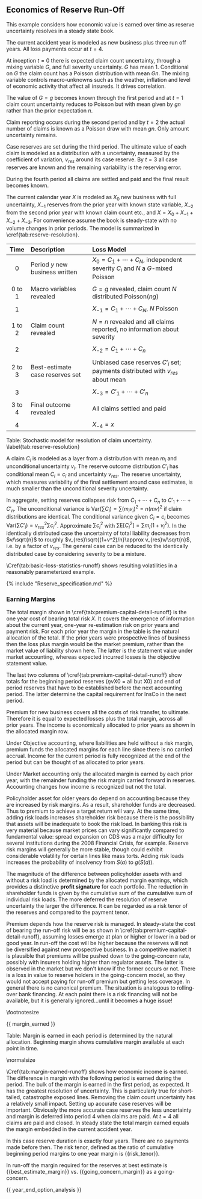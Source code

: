 ## Economics of Reserve Run-Off

This example considers how economic value is earned over time as reserve uncertainty resolves in a steady state book.

The current accident year is modeled as new business plus three run off years. All loss payments occur at $t=4$.

At inception $t=0$ there is expected claim count uncertainty, through a mixing variable $G$, and full severity uncertainty. $G$ has mean $1$. Conditional on $G$ the claim count has a Poisson distribution with mean $Gn$. The mixing variable controls macro-unknowns such as the weather, inflation and level of economic activity that affect all insureds. It drives correlation.

The value of $G=g$ becomes known through the first period and at $t=1$ claim count uncertainty reduces to Poisson but with mean given by $gn$ rather than the prior expectation $n$.

Claim reporting occurs during the second period and by $t=2$ the actual number of claims is known as a Poisson draw with mean $gn$. Only amount uncertainty remains.

Case reserves are set during the third period. The ultimate value of each claim is modeled as a distribution with a uncertainty, measured by the coefficient of variation, $v_{res}$ around its case reserve. By $t=3$ all case reserves are known and the remaining variability is the reserving error.

During the fourth period all claims are settled and paid and the final result becomes known.

The current calendar year $X$ is modeled as $X_0$ new business with full uncertainty, $X_{-1}$ reserves from the prior year with known state variable, $X_{-2}$ from the second prior year with known claim count etc., and $X=X_0+X_{-1}+X_{-2}+X_{-3}$. For convenience assume the book is steady-state with no volume changes in prior periods. The model is summarized in \cref{tab:reserve-resolution}.

|    Time    | Description                     | Loss Model                                                                  |
|:----------:|:--------------------------------|:----------------------------------------------------------------------------|
|     0      | Period $y$ new business written | $X_0=C_1 + \cdots + C_N$,  independent severity $C_i$ and $N$ a $G$-mixed Poisson      |
| | |
| $0$ to $1$ | Macro variables revealed        | $G=g$ revealed, claim count $N$ distributed Poisson$(ng)$            |
| | |
|    $1$     |                                 | $X_{-1}=C_1 + \cdots + C_N$, $N$ Poisson                                    |
| | |
| $1$ to $2$ | Claim count revealed            | $N=n$ revealed and all claims reported, no information about severity    |
| | |
|    $2$     |                                 | $X_{-2}=C_1 + \cdots + C_n$                                                 |
| | |
| $2$ to $3$ | Best-estimate case reserves set | Unbiased case reserves $C'_i$ set; payments distributed with $v_{res}$ about mean |
| | |
|    $3$     |                                 | $X_{-3}=C'_1 + \cdots + C'_n$                                               |
| | |
| $3$ to $4$ | Final outcome revealed          | All claims settled and paid                                                 |
| | |
|    $4$     |                                 | $X_{-4}=x$                                                                  |

Table: Stochastic model for resolution of claim uncertainty. \label{tab:reserve-resolution}


A claim $C_i$ is modeled as a layer from a distribution with mean $m_i$ and unconditional uncertainty $v_i$. The reserve outcome distribution $C'_i$ has conditional mean $C_i=c_i$ and uncertainty $v_{res}$.
The reserve uncertainty, which measures variability of the final settlement around case estimates, is much smaller than the unconditional severity uncertainty.

In aggregate, setting reserves collapses risk from $C_1+\cdots + C_n$ to $C'_1+\cdots + C'_n$. The unconditional variance is $\mathsf{Var}(\sum C_i)=\sum (m_i v_i)^2 = n(mv)^2$ if claim distributions are identical. The conditional variance given $C_i=c_i$ becomes $\mathsf{Var}(\sum C'_i)=v_{res}^2 \sum c_i^2$. Approximate $\sum c_i^2$ with $\sum\mathsf{E}[C_i^2]=\sum m_i(1+v_i^2)$.
In the identically distributed case the uncertainty of total liability decreases from
$v/\sqrt{n}$  to roughly $v_{res}\sqrt{(1+v^2)/n}\approx  v_{res}v/\sqrt{n}$, i.e. by a factor of $v_{res}$. The general case can be reduced to the identically distributed case by considering severity to be a mixture.

\Cref{tab:basic-loss-statistics-runoff} shows resulting volatilities in a reasonably parameterized example.



<!-- insert base statistics etc.  -->

{% include "Reserve_specification.md" %}

### Earning Margins

The total margin shown in \cref{tab:premium-capital-detail-runoff} is the one year cost of bearing total risk $X$. It covers the emergence of information about the current year, one-year re-estimation risk on prior years and payment risk. For each prior year the margin in the table is the natural allocation of the total. If the prior years were prospective lines of business then the loss plus margin would be the market premium, rather than the market value of liability shown here. The latter is the statement value under market accounting, whereas expected incurred losses is the objective statement value.

The last two columns of \cref{tab:premium-capital-detail-runoff} show totals for the beginning period reserves ($\eta\nu$X0 = all but X0) and end of period reserves that have to be established before the next accounting period. The latter determine the capital requirement for InsCo in the next period.

Premium for new business covers all the costs of risk transfer, to ultimate. Therefore it is equal to expected losses plus the total margin, across all prior years. The income is economically allocated to prior years as shown in the allocated margin row.

Under Objective accounting, where liabilities are held without a risk margin, premium funds the allocated margins for each line since there is no carried accrual. Income for the current period is fully recognized at the end of the period but can be thought of as allocated to prior years.

Under Market accounting only the allocated margin is earned by each prior year, with the remainder funding the risk margin carried forward in reserves. Accounting changes how income is recognized but not the total.

Policyholder asset for older years do depend on accounting because they are increased by risk margins. As a result, shareholder funds are decreased. Thus to premium to achieve a target return will vary. At the same time, adding risk loads increases shareholder risk because there is the possibility that assets will be inadequate to book the risk load. In banking this risk is very material because market prices can vary significantly compared to fundamental value: spread expansion on CDS was a major difficulty for several institutions during the 2008 Financial Crisis, for example. Reserve risk margins will generally be more stable, though could exhibit considerable volatility for certain lines like mass torts. Adding risk loads increases the probability of insolvency from $S(a)$ to $g(S(a))$.

The magnitude of the difference between policyholder assets with and without a risk load is determined by the allocated margin earnings, which provides a distinctive **profit signature** for each portfolio. The reduction in shareholder funds is given by the cumulative sum of the cumulative sum of individual risk loads. The more deferred the resolution of reserve uncertainty the larger the difference. It can be regarded as a risk tenor of the reserves and compared to the payment tenor.

Premium depends how the reserve risk is managed. In steady-state the cost of bearing the run-off risk will be as shown in \cref{tab:premium-capital-detail-runoff}, assuming losses emerge at plan or higher or lower in a bad or good year. In run-off the cost will be higher because the reserves will not be diversified against new prospective business. In a competitive market it is plausible that premiums will be pushed down to the going-concern rate, possibly with insurers holding higher than regulator assets. The latter is observed in the market but we don't know if the former occurs or not. There is a loss in value to reserve holders in the going-concern model, so they would not accept paying for run-off premium but getting less coverage. In general there is no canonical premium. The situation is analogous to rolling-over bank financing. At each point there is a risk financing will not be available, but it is generally ignored...until it becomes a huge issue!


\footnotesize

{{ margin_earned }}

Table: Margin is earned in each period is determined by the natural allocation. Beginning margin shows cumulative margin available at each point in time.

\normalsize

\Cref{tab:margin-earned-runoff} shows how economic income is earned.  The difference in margin with the following period is earned during the period. The bulk of the margin is earned in the first period, as expected. It has the greatest resolution of uncertainty. This is particularly true for short-tailed, catastrophe exposed lines. Removing the claim count uncertainty has a relatively small impact. Setting up accurate case reserves will be important. Obviously the more accurate case reserves the less uncertainty and margin is deferred into period 4 when claims are paid. At $t=4$ all claims are paid and closed. In steady state the total margin earned equals the margin embedded in the current accident year.

In this case reserve duration is exactly four years. There are no payments made before then. The risk tenor, defined as the ratio of cumulative beginning period margins to one year margin is {{risk_tenor}}.

In run-off the margin required for the reserves at best estimate is {{best_estimate_margin}} vs. {{going_concern_margin}} as a going-concern.

{{ year_end_option_analysis }}


